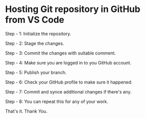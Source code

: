 
# Hosting Git repository in GitHub from VS Code

Step - 1: Initialize the repository.

Step - 2: Stage the changes.

Step - 3: Commit the changes with suitable comment.

Step - 4: Make sure you are logged in to you GitHub account.

Step - 5: Publish your branch.

Step - 6: Check your GitHub profile to make sure it happened.

Step - 7: Commit and synce additional changes if there's any.

Step - 8: You can repeat this for any of your work.


That's it. Thank You.